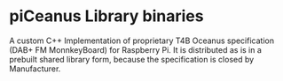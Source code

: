 # piCeanus Library binaries
A custom C++ Implementation of proprietary T4B Oceanus specification (DAB+ FM MonnkeyBoard) for Raspberry Pi.
It is distributed as is in a prebuilt shared library form, because the specification is closed by Manufacturer. 
